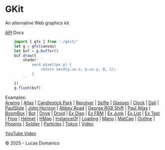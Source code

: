 # GKit

An alternative Web graphics kit

[API](https://lucasdomanico.github.io/gkit/classes/types.GFX.html) Docs

```ts
    import { gfx } from './gkit/'
    let g = gfx(canvas)
    let buf = g.buffer()
    buf.draw({
        shader: `
            vec4 pixel(px p) {
                return vec4(p.uv.x, p.uv.y, 0, 1);
            }
        `
    })
    g.flush(buf)
```

Examples:\
    [Arwing](https://github.com/lucasdomanico/gkit-examples/blob/main/arwing/main.ts)
    |
    [Atlas](https://github.com/lucasdomanico/gkit-examples/blob/main/atlas/main.ts)
    |
    [Candlestick Park](https://github.com/lucasdomanico/gkit-examples/blob/main/beatles_0_candlestick/main.ts)
    |
    [Revolver](https://github.com/lucasdomanico/gkit-examples/blob/main/beatles_4_revolver/main.ts)
    |
    [Selfie](https://github.com/lucasdomanico/gkit-examples/blob/main/beatles_5_selfie/main.ts)
    |
    [Glasses](https://github.com/lucasdomanico/gkit-examples/blob/main/beatles_6_glasses/main.ts)
    |
    [Clock](https://github.com/lucasdomanico/gkit-examples/blob/main/beatles_7_clock/main.ts)
    |
    [Dali](https://github.com/lucasdomanico/gkit-examples/blob/main/beatles_8_dali/main.ts)
    |
    [PaulSlide](https://github.com/lucasdomanico/gkit-examples/blob/main/beatles_9_paulslide/main.ts)
    |
    [John Horizon](https://github.com/lucasdomanico/gkit-examples/blob/main/beatles_11_john_horizon_friendly/main.ts)
    |
    [Abbey Road](https://github.com/lucasdomanico/gkit-examples/blob/main/beatles_12_abbey_road/main.ts)
    |
    [George RGB Shift](https://github.com/lucasdomanico/gkit-examples/blob/main/beatles_13_george_rgbshift/main.ts)
    |
    [Paul Atlas](https://github.com/lucasdomanico/gkit-examples/blob/main/beatles_14_paul_altas/main.ts)
    |
    [BoomBox](https://github.com/lucasdomanico/gkit-examples/blob/main/boombox/main.ts)
    |
    [Bot](https://github.com/lucasdomanico/gkit-examples/blob/main/bot/main.ts)
    |
    [Drive](https://github.com/lucasdomanico/gkit-examples/blob/main/drive/main.ts)
    |
    [Droid](https://github.com/lucasdomanico/gkit-examples/blob/main/droid_shadow_reflect/main.ts)
    |
    [Ex Disp](https://github.com/lucasdomanico/gkit-examples/blob/main/ex_disp/main.ts)
    |
    [Ex FBM](https://github.com/lucasdomanico/gkit-examples/blob/main/ex_fmb/main.ts)
    |
    [Ex Junk](https://github.com/lucasdomanico/gkit-examples/blob/main/ex_junk/main.ts)
    |
    [Ex List](https://github.com/lucasdomanico/gkit-examples/blob/main/ex_list/main.ts)
    |
    [Ex Test](https://github.com/lucasdomanico/gkit-examples/blob/main/ex_test/main.ts)
    |
    [Frog](https://github.com/lucasdomanico/gkit-examples/blob/main/frog/main.ts)
    |
    [Helmet](https://github.com/lucasdomanico/gkit-examples/blob/main/helmet_bloom_fps_lib/main.ts)
    |
    [HMap](https://github.com/lucasdomanico/gkit-examples/blob/main/hmap/main.ts)
    |
    [InstanceOf](https://github.com/lucasdomanico/gkit-examples/blob/main/instanceof/main.ts)
    |
    [Loading](https://github.com/lucasdomanico/gkit-examples/blob/main/loading_4/main.ts)
    |
    [Mario](https://github.com/lucasdomanico/gkit-examples/blob/main/mario_metal/main.ts)
    |
    [MatCap](https://github.com/lucasdomanico/gkit-examples/blob/main/matcap/main.ts)
    |
    [Outline](https://github.com/lucasdomanico/gkit-examples/blob/main/outline/main.ts)
    |
    [Phoenix](https://github.com/lucasdomanico/gkit-examples/blob/main/phoenix/main.ts)
    |
    [Soldier](https://github.com/lucasdomanico/gkit-examples/blob/main/soldier/main.ts)
    |
    [Particles](https://github.com/lucasdomanico/gkit-examples/blob/main/stroke_emit/main.ts)
    |
    [Tokyo](https://github.com/lucasdomanico/gkit-examples/blob/main/tokyo/main.ts)
    |
    [Video](https://github.com/lucasdomanico/gkit-examples/blob/main/video_test/main.ts)

[YouTube Video](https://www.instagram.com/beatmemoart)

© 2025 - Lucas Domanico